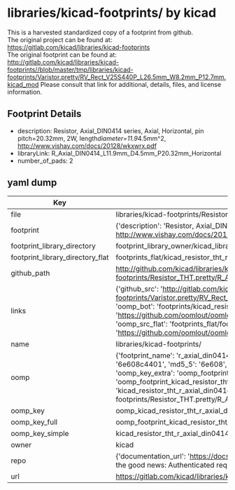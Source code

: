 # libraries/kicad-footprints/ by kicad  
This is a harvested standardized copy of a footprint from github.  
The original project can be found at:  
https://gitlab.com/kicad/libraries/kicad-footprints  
The original footprint can be found at:
http://gitlab.com/kicad/libraries/kicad-footprints//blob/master/tmp/libraries/kicad-footprints/Varistor.pretty/RV_Rect_V25S440P_L26.5mm_W8.2mm_P12.7mm.kicad_mod
Please consult that link for additional, details, files, and license information.  
## Footprint Details
* description: Resistor, Axial_DIN0414 series, Axial, Horizontal, pin pitch=20.32mm, 2W, length*diameter=11.9*4.5mm^2, http://www.vishay.com/docs/20128/wkxwrx.pdf  
* libraryLink: R_Axial_DIN0414_L11.9mm_D4.5mm_P20.32mm_Horizontal  
* number_of_pads: 2  
## yaml dump  
| Key | Value |  
| --- | --- |  
| file | libraries/kicad-footprints/Resistor_THT.pretty/R_Axial_DIN0414_L11.9mm_D4.5mm_P20.32mm_Horizontal.kicad_mod |  
| footprint | {'description': 'Resistor, Axial_DIN0414 series, Axial, Horizontal, pin pitch=20.32mm, 2W, length*diameter=11.9*4.5mm^2, http://www.vishay.com/docs/20128/wkxwrx.pdf', 'libraryLink': 'R_Axial_DIN0414_L11.9mm_D4.5mm_P20.32mm_Horizontal', 'number_of_pads': 2} |  
| footprint_library_directory | footprint_library_owner/kicad_libraries/kicad-footprints/ |  
| footprint_library_directory_flat | footprints_flat/kicad_resistor_tht_r_axial_din0414_l11_9mm_d4_5mm_p20_32mm_horizontal/working |  
| github_path | http://github.com/kicad/libraries/kicad-footprints//blob/master/tmp/libraries/kicad-footprints/Resistor_THT.pretty/R_Axial_DIN0414_L11.9mm_D4.5mm_P20.32mm_Horizontal.kicad_mod |  
| links | {'github_src': 'http://gitlab.com/kicad/libraries/kicad-footprints//blob/master/tmp/libraries/kicad-footprints/Varistor.pretty/RV_Rect_V25S440P_L26.5mm_W8.2mm_P12.7mm.kicad_mod', 'github_src_repo': 'https://gitlab.com/kicad/libraries/kicad-footprints', 'oomp_bot': 'footprints/kicad_resistor_tht_r_axial_din0414_l11_9mm_d4_5mm_p20_32mm_horizontal/working', 'oomp_bot_github': 'https://github.com/oomlout/oomlout_oomp_footprint_bot/tree/main/footprints/kicad_resistor_tht_r_axial_din0414_l11_9mm_d4_5mm_p20_32mm_horizontal/working', 'oomp_src_flat': 'footprints_flat/footprints_flat/kicad_resistor_tht_r_axial_din0414_l11_9mm_d4_5mm_p20_32mm_horizontal/working', 'oomp_src_flat_github': 'https://github.com/oomlout/oomlout_oomp_footprint_src/tree/main/footprints_flat/kicad_resistor_tht_r_axial_din0414_l11_9mm_d4_5mm_p20_32mm_horizontal/working'} |  
| name | libraries/kicad-footprints/ |  
| oomp | {'footprint_name': 'r_axial_din0414_l11_9mm_d4_5mm_p20_32mm_horizontal', 'library_name': 'resistor_tht', 'md5': '6e608c4401600ce0a0d3f91ab1d049e1', 'md5_10': '6e608c4401', 'md5_5': '6e608', 'md5_6': '6e608c', 'oomp_key': 'oomp_kicad_resistor_tht_r_axial_din0414_l11_9mm_d4_5mm_p20_32mm_horizontal', 'oomp_key_extra': 'oomp_footprint_kicad_resistor_tht_r_axial_din0414_l11_9mm_d4_5mm_p20_32mm_horizontal', 'oomp_key_full': 'oomp_footprint_kicad_resistor_tht_r_axial_din0414_l11_9mm_d4_5mm_p20_32mm_horizontal_6e608c', 'oomp_key_simple': 'kicad_resistor_tht_r_axial_din0414_l11_9mm_d4_5mm_p20_32mm_horizontal', 'original_filename': 'libraries/kicad-footprints/Resistor_THT.pretty/R_Axial_DIN0414_L11.9mm_D4.5mm_P20.32mm_Horizontal.kicad_mod', 'owner_name': 'kicad'} |  
| oomp_key | oomp_kicad_resistor_tht_r_axial_din0414_l11_9mm_d4_5mm_p20_32mm_horizontal |  
| oomp_key_full | oomp_footprint_kicad_resistor_tht_r_axial_din0414_l11_9mm_d4_5mm_p20_32mm_horizontal |  
| oomp_key_simple | kicad_resistor_tht_r_axial_din0414_l11_9mm_d4_5mm_p20_32mm_horizontal |  
| owner | kicad |  
| repo | {'documentation_url': 'https://docs.github.com/rest/overview/resources-in-the-rest-api#rate-limiting', 'message': "API rate limit exceeded for 84.66.173.59. (But here's the good news: Authenticated requests get a higher rate limit. Check out the documentation for more details.)"} |  
| url | https://gitlab.com/kicad/libraries/kicad-footprints |  

